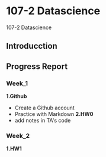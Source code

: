 # 107-2 Datascience
107-2 Datascience

## Introducction


## Progress Report
### Week_1
__1.Github__
* Create a Github account
* Practice with Markdown
__2.HW0__
* add notes in TA's code

### Week_2
__1.HW1__
